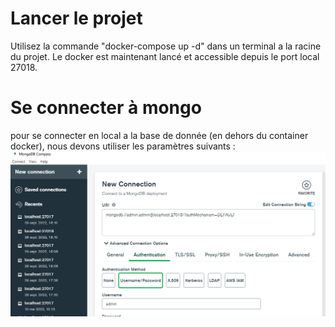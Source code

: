# Lancer le projet
Utilisez la commande "docker-compose up -d" dans un terminal a la racine du projet. Le docker est maintenant lancé et accessible depuis le port local 27018.
# Se connecter à mongo
pour se connecter en local a la base de donnée (en dehors du container docker), nous devons utiliser les paramètres suivants :
![img.png](mdAssets/mongoConnection.png)